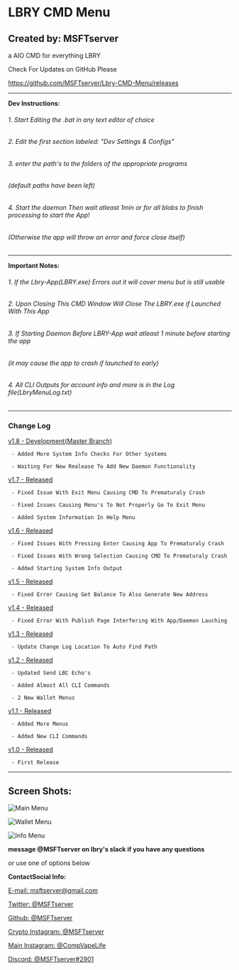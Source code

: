 # **LBRY CMD Menu**
## **Created by: MSFTserver**
a AIO CMD for everything LBRY

Check For Updates on GitHub Please

https://github.com/MSFTserver/Lbry-CMD-Menu/releases
___
**Dev Instructions:**
###### 1. Start Editing the .bat in any text editor of choice
###### 2. Edit the first section labeled: "Dev Settings & Configs"
###### 3. enter the path's to the folders of the appropriate programs
###### (default paths have been left)
###### 4. Start the daemon Then wait atleast 1min or for all blobs to finish processing to start the App!
###### (Otherwise the app will throw an error and force close itself)
___
**Important Notes:**
###### 1. If the Lbry-App(LBRY.exe) Errors out it will cover menu but is still usable
###### 2. Upon Closing This CMD Window Will Close The LBRY.exe if Launched With This App
###### 3. If Starting Daemon Before LBRY-App wait atleast 1 minute before starting the app
###### (it may cause the app to crash if launched to early)
###### 4. All CLI Outputs for account info and more is in the Log file(LbryMenuLog.txt)
___
### Change Log

[v1.8 - Development(Master Branch)](https://github.com/MSFTserver/Lbry-CMD-Menu/archive/master.zip)

	 - Added More System Info Checks For Other Systems
	 
	 - Waiting For New Realease To Add New Daemon Functionality

[v1.7 - Released](https://github.com/MSFTserver/Lbry-CMD-Menu/releases/tag/v1.7-BETA)
     
     - Fixed Issue With Exit Menu Causing CMD To Prematuraly Crash
	 
     - Fixed Issues Causing Menu's To Not Properly Go To Exit Menu
	 
     - Added System Information In Help Menu

[v1.6 - Released](https://github.com/MSFTserver/Lbry-CMD-Menu/releases/tag/v1.6-BETA)

     - Fixed Issues With Pressing Enter Causing App To Prematuraly Crash

     - Fixed Issues With Wrong Selection Causing CMD To Prematuraly Crash
     
     - Added Starting System Info Output
     
[v1.5 - Released](https://github.com/MSFTserver/Lbry-CMD-Menu/releases/tag/v1.5-BETA)

     - Fixed Error Causing Get Balance To Also Generate New Address

[v1.4 - Released](https://github.com/MSFTserver/Lbry-CMD-Menu/releases/tag/v1.4-BETA)

     - Fixed Error With Publish Page Interfering With App/Daemon Lauching 

[v1.3 - Released](https://github.com/MSFTserver/Lbry-CMD-Menu/releases/tag/v1.3-BETA)

     - Update Change Log Location To Auto Find Path

[v1.2 - Released](https://github.com/MSFTserver/Lbry-CMD-Menu/releases/tag/v1.2-BETA)

     - Updated Send LBC Echo's

     - Added Almost All CLI Commands
     
     - 2 New Wallet Menus
     
[v1.1 - Released](https://github.com/MSFTserver/Lbry-CMD-Menu/releases/tag/v1.1-BETA)

     - Added More Menus 

     - Added New CLI Commands
     
[v1.0 - Released](https://github.com/MSFTserver/Lbry-CMD-Menu/releases/tag/v1.0-BETA)

     - First Release

___
## **Screen Shots:**
![Main Menu](http://i.imgur.com/Cjex8aT.png)

![Wallet Menu](http://i.imgur.com/AU0yJa2.png)

![Info Menu](http://i.imgur.com/TzV2B56.png)

**message @MSFTserver on lbry's slack if you have any questions**

or use one of options below

**ContactSocial Info:**

[E-mail: msftserver@gmail.com](mailto:msftserver@gmail.com)

[Twitter: @MSFTserver](https://twitter.com/MSFTserver)

[Github: @MSFTserver](https://github.com/MSFTserver)

[Crypto Instagram: @MSFTserver](https://www.instagram.com/msftserver/)

[Main Instagram: @CompVapeLife](https://www.instagram.com/compvapelife/)

[Discord: @MSFTserver#2901](https://discord.gg/Ce3t3FW)
